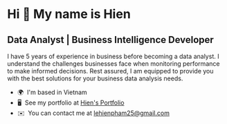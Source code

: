Hi 👋 My name is Hien
=====================

Data Analyst | Business Intelligence Developer
----------------------------------------------

I have 5 years of experience in business before becoming a data analyst. I understand the challenges businesses face when monitoring performance to make informed decisions. Rest assured, I am equipped to provide you with the best solutions for your business data analysis needs.

*   🌍  I'm based in Vietnam
*   🖥️  See my portfolio at [Hien's Portfolio](https://mavenanalytics.io/profile/Hien-Pham-Le/206809735)
*   ✉️  You can contact me at [lehienpham25@gmail.com](mailto:lehienpham25@gmail.com)

